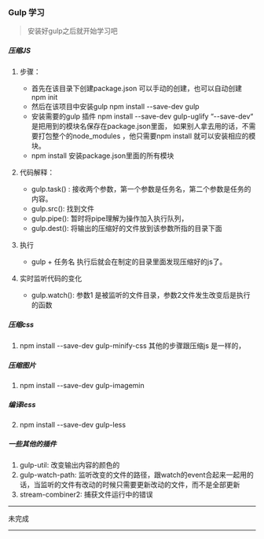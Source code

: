 ### Gulp 学习

> 安装好gulp之后就开始学习吧


##### 压缩JS

1. 步骤：

	* 首先在该目录下创建package.json 可以手动的创建，也可以自动创建 npm init 
	* 然后在该项目中安装gulp  npm install --save-dev gulp
	* 安装需要的gulp 插件 npm install --save-dev gulp-uglify   “--save-dev“ 是把用到的模块名保存在package.json里面， 如果别人拿去用的话，不需要打包整个的node_modules ，他只需要npm install 就可以安装相应的模块。
	* npm install 安装package.json里面的所有模块
	
2. 代码解释：

	* gulp.task() : 接收两个参数，第一个参数是任务名，第二个参数是任务的内容。
	* gulp.src(): 找到文件
	* gulp.pipe(): 暂时将pipe理解为操作加入执行队列，
	* gulp.dest(): 将输出的压缩好的文件放到该参数所指的目录下面
	
3. 执行
	* gulp + 任务名  执行后就会在制定的目录里面发现压缩好的js了。
	
4. 实时监听代码的变化

	* gulp.watch(): 参数1 是被监听的文件目录，参数2文件发生改变后是执行的函数



##### 压缩css

1. npm install --save-dev gulp-minify-css 其他的步骤跟压缩js 是一样的，


##### 压缩图片
1. npm install --save-dev gulp-imagemin

##### 编译less 

2. npm install --save-dev gulp-less

##### 一些其他的插件
	
1. gulp-util: 改变输出内容的颜色的
2. gulp-watch-path: 监听改变的文件的路径，跟watch的event合起来一起用的话，当监听的文件有改动的时候只需要更新改动的文件，而不是全部更新
3. stream-combiner2: 捕获文件运行中的错误




***********
未完成
***********









